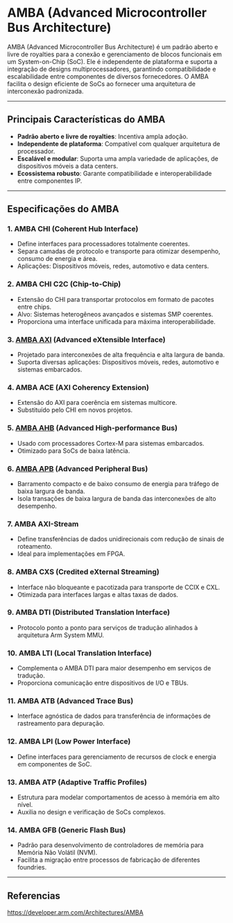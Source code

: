 # AMBA (Advanced Microcontroller Bus Architecture)

AMBA (Advanced Microcontroller Bus Architecture) é um padrão aberto e livre de royalties para a conexão e gerenciamento de blocos funcionais em um System-on-Chip (SoC). Ele é independente de plataforma e suporta a integração de designs multiprocessadores, garantindo compatibilidade e escalabilidade entre componentes de diversos fornecedores. O AMBA facilita o design eficiente de SoCs ao fornecer uma arquitetura de interconexão padronizada.

---

## Principais Características do AMBA

- **Padrão aberto e livre de royalties**: Incentiva ampla adoção.
- **Independente de plataforma**: Compatível com qualquer arquitetura de processador.
- **Escalável e modular**: Suporta uma ampla variedade de aplicações, de dispositivos móveis a data centers.
- **Ecossistema robusto**: Garante compatibilidade e interoperabilidade entre componentes IP.

---

## Especificações do AMBA

### 1. **AMBA CHI (Coherent Hub Interface)**

- Define interfaces para processadores totalmente coerentes.
- Separa camadas de protocolo e transporte para otimizar desempenho, consumo de energia e área.
- Aplicações: Dispositivos móveis, redes, automotivo e data centers.

### 2. **AMBA CHI C2C (Chip-to-Chip)**

- Extensão do CHI para transportar protocolos em formato de pacotes entre chips.
- Alvo: Sistemas heterogêneos avançados e sistemas SMP coerentes.
- Proporciona uma interface unificada para máxima interoperabilidade.

### 3. **[AMBA AXI](AMBA_AXI.md) (Advanced eXtensible Interface)**

- Projetado para interconexões de alta frequência e alta largura de banda.
- Suporta diversas aplicações: Dispositivos móveis, redes, automotivo e sistemas embarcados.

### 4. **AMBA ACE (AXI Coherency Extension)**

- Extensão do AXI para coerência em sistemas multicore.
- Substituído pelo CHI em novos projetos.

### 5. **[AMBA AHB](AMBA_AHB.md) (Advanced High-performance Bus)**

- Usado com processadores Cortex-M para sistemas embarcados.
- Otimizado para SoCs de baixa latência.

### 6. **[AMBA APB](AMBA_APB.md) (Advanced Peripheral Bus)**

- Barramento compacto e de baixo consumo de energia para tráfego de baixa largura de banda.
- Isola transações de baixa largura de banda das interconexões de alto desempenho.

### 7. **AMBA AXI-Stream**

- Define transferências de dados unidirecionais com redução de sinais de roteamento.
- Ideal para implementações em FPGA.

### 8. **AMBA CXS (Credited eXternal Streaming)**

- Interface não bloqueante e pacotizada para transporte de CCIX e CXL.
- Otimizada para interfaces largas e altas taxas de dados.

### 9. **AMBA DTI (Distributed Translation Interface)**

- Protocolo ponto a ponto para serviços de tradução alinhados à arquitetura Arm System MMU.

### 10. **AMBA LTI (Local Translation Interface)**

- Complementa o AMBA DTI para maior desempenho em serviços de tradução.
- Proporciona comunicação entre dispositivos de I/O e TBUs.

### 11. **AMBA ATB (Advanced Trace Bus)**

- Interface agnóstica de dados para transferência de informações de rastreamento para depuração.

### 12. **AMBA LPI (Low Power Interface)**

- Define interfaces para gerenciamento de recursos de clock e energia em componentes de SoC.

### 13. **AMBA ATP (Adaptive Traffic Profiles)**

- Estrutura para modelar comportamentos de acesso à memória em alto nível.
- Auxilia no design e verificação de SoCs complexos.

### 14. **AMBA GFB (Generic Flash Bus)**

- Padrão para desenvolvimento de controladores de memória para Memória Não Volátil (NVM).
- Facilita a migração entre processos de fabricação de diferentes foundries.

---

## Referencias

https://developer.arm.com/Architectures/AMBA
